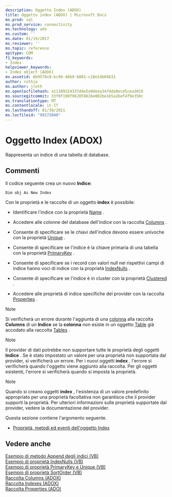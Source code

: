 ```yaml
---
description: Oggetto Index (ADOX)
title: Oggetto index (ADOX) | Microsoft Docs
ms.prod: sql
ms.prod_service: connectivity
ms.technology: ado
ms.custom: ''
ms.date: 01/19/2017
ms.reviewer: ''
ms.topic: reference
apitype: COM
f1_keywords:
- Index
helpviewer_keywords:
- Index object [ADOX]
ms.assetid: 6b9578c0-bc94-46b9-b801-c18e14b04b31
author: rothja
ms.author: jroth
ms.openlocfilehash: a11389324337d4e5a9deea347dda8ecd5cea3016
ms.sourcegitcommit: 33f0f190f962059826e002be165a2bef4f9e350c
ms.translationtype: MT
ms.contentlocale: it-IT
ms.lasthandoff: 01/30/2021
ms.locfileid: "99172040"
---
```

# <a name="index-object-adox"></a>Oggetto Index (ADOX)
Rappresenta un indice di una tabella di database.  
  
## <a name="remarks"></a>Commenti  
 Il codice seguente crea un nuovo **Indice**:  
  
```  
Dim obj As New Index  
```  
  
 Con le proprietà e le raccolte di un oggetto **index** è possibile:  
  
-   Identificare l'indice con la proprietà [Name](./name-property-adox.md) .  
  
-   Accedere alle colonne del database dell'indice con la raccolta [Columns](./columns-collection-adox.md) .  
  
-   Consente di specificare se le chiavi dell'indice devono essere univoche con la proprietà [Unique](./unique-property-adox.md) .  
  
-   Consente di specificare se l'indice è la chiave primaria di una tabella con la proprietà [PrimaryKey](./primarykey-property-adox.md) .  
  
-   Consente di specificare se i record con valori null nei rispettivi campi di indice hanno voci di indice con la proprietà [IndexNulls](./indexnulls-property-adox.md) .  
  
-   Consente di specificare se l'indice è in cluster con la proprietà [Clustered](./clustered-property-adox.md) .  
  
-   Accedere alle proprietà di indice specifiche del provider con la raccolta [Properties](../ado-api/properties-collection-ado.md) .  
  
> [!NOTE]
>  Si verificherà un errore durante l'aggiunta di una [colonna](./column-object-adox.md) alla raccolta **Columns** di un **Indice** se la **colonna** non esiste in un oggetto [Table](./table-object-adox.md) già accodato alla raccolta [Tables](./tables-collection-adox.md) .  
  
> [!NOTE]
>  Il provider di dati potrebbe non supportare tutte le proprietà degli oggetti **Indice** . Se è stato impostato un valore per una proprietà non supportata dal provider, si verificherà un errore. Per i nuovi oggetti **index** , l'errore si verificherà quando l'oggetto viene aggiunto alla raccolta. Per gli oggetti esistenti, l'errore si verificherà quando si imposta la proprietà.  
  
> [!NOTE]
>  Quando si creano oggetti **index** , l'esistenza di un valore predefinito appropriato per una proprietà facoltativa non garantisce che il provider supporti la proprietà. Per ulteriori informazioni sulle proprietà supportate dal provider, vedere la documentazione del provider.  
  
 Questa sezione contiene l'argomento seguente.  
  
-   [Proprietà, metodi ed eventi dell'oggetto Index](./index-object-properties-methods-and-events.md)  
  
## <a name="see-also"></a>Vedere anche  
 [Esempio di metodo Append degli indici (VB)](./indexes-append-method-example-vb.md)   
 [Esempio di proprietà IndexNulls (VB)](./indexnulls-property-example-vb.md)   
 [Esempio di proprietà PrimaryKey e Unique (VB)](./primarykey-and-unique-properties-example-vb.md)   
 [Esempio di proprietà SortOrder (VB)](./sortorder-property-example-vb.md)   
 [Raccolta Columns (ADOX)](./columns-collection-adox.md)   
 [Raccolta Indexes (ADOX)](./indexes-collection-adox.md)   
 [Raccolta Properties (ADO)](../ado-api/properties-collection-ado.md)